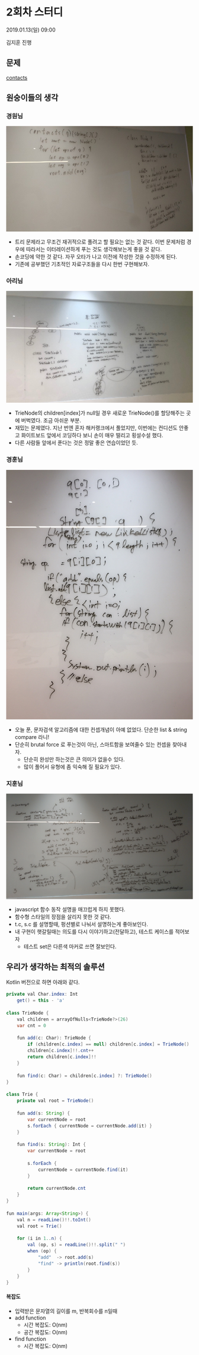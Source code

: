 # 2회차 스터디

2019.01.13(일) 09:00

김지훈 진행


## 문제
[contacts](https://www.hackerrank.com/challenges/contacts/problem)


## 원숭이들의 생각
### 경원님
![solve](./images/02/kw.jpeg)
* 트리 문제라고 무조건 재귀적으로 풀려고 할 필요는 없는 것 같다. 이번 문제처럼 경우에 따라서는 이터레이션하게 푸는 것도 생각해보는게 좋을 것 같다.
* 손코딩에 약한 것 같다. 자꾸 오타가 나고 이전에 작성한 것을 수정하게 된다.
* 기존에 공부했던 기초적인 자료구조들을 다시 한번 구현해보자.

### 아리님
![solve](./images/02/ar.jpeg)
* TrieNode의 children[index]가 null일 경우 새로운 TrieNode()를 할당해주는 곳에 버벅였다. 조금 아쉬운 부분. 
* 재밌는 문제였다. 지난 번엔 혼자 해커랭크에서 풀었지만, 이번에는 컨디션도 안좋고 화이트보드 앞에서 코딩하다 보니 손이 매우 떨리고 횡설수설 했다.
* 다른 사람들 앞에서 푼다는 것은 정말 좋은 연습이었던 듯.


### 경훈님
![solve](./images/02/kh.jpeg)
* 오늘 푼, 문자검색 알고리즘에 대한 컨셉개념이 아예 없었다. 단순한 list & string compare 라니!
* 단순히 brutal force 로 푸는것이 아닌, 스마트함을 보여줄수 있는 컨셉을 찾아내자.
    * 단순히 완성만 하는것은 큰 의미가 없을수 있다.
    * 많이 풀어서 유형에 좀 익숙해 질 필요가 있다.

### 지훈님
![solve](./images/02/jz.jpeg)
* javascript 함수 동작 설명을 매끄럽게 하지 못했다.
* 함수형 스타일의 장점을 살리지 못한 것 같다.
* t.c, s.c 를 설명할때, 펑션별로 나눠서 설명하는게 좋아보인다.
* 내 구현이 햇갈릴때는 의도를 다시 이야기하고(전달하고), 테스트 케이스를 적어보자
    * 테스트 set은 다른색 마커로 쓰면 잘보인다.



## 우리가 생각하는 최적의 솔루션

Kotlin 버전으로 하면 아래와 같다.
```java
private val Char.index: Int
    get() = this - 'a'

class TrieNode {
    val children = arrayOfNulls<TrieNode?>(26)
    var cnt = 0

    fun add(c: Char): TrieNode {
        if (children[c.index] == null) children[c.index] = TrieNode()
        children[c.index]!!.cnt++
        return children[c.index]!!
    }

    fun find(c: Char) = children[c.index] ?: TrieNode()
}

class Trie {
    private val root = TrieNode()

    fun add(s: String) {
        var currentNode = root
        s.forEach { currentNode = currentNode.add(it) }
    }

    fun find(s: String): Int {
        var currentNode = root

        s.forEach {
            currentNode = currentNode.find(it)
        }

        return currentNode.cnt
    }
}

fun main(args: Array<String>) {
    val n = readLine()!!.toInt()
    val root = Trie()

    for (i in 1..n) {
        val (op, s) = readLine()!!.split(" ")
        when (op) {
            "add"  -> root.add(s)
            "find" -> println(root.find(s))
        }
    }
}
```
#### 복잡도
* 입력받은 문자열의 길이를 m, 반복회수를 n일때
* add function
    * 시간 복잡도: O(nm)
    * 공간 복잡도: O(nm)
* find function
    * 시간 복잡도: O(nm)
